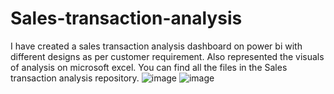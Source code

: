 # Sales-transaction-analysis
I have created a sales transaction analysis dashboard on power bi with different designs as per customer requirement.
Also represented the visuals of analysis on microsoft excel.
You can find all the files in the Sales transaction analysis repository.
![image](https://user-images.githubusercontent.com/92555446/182907820-c97f471f-ffd2-4a7b-8173-30ac555b379b.png)
![image](https://user-images.githubusercontent.com/92555446/182911472-96c01ca8-6d92-4209-a9dd-5c88f9aeb0a1.png)
